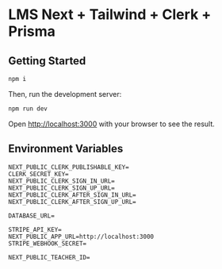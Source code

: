 # LMS Next + Tailwind + Clerk + Prisma

## Getting Started

```bash
npm i
```

Then, run the development server:

```bash
npm run dev
```

Open [http://localhost:3000](http://localhost:3000) with your browser to see the result.

## Environment Variables

```
NEXT_PUBLIC_CLERK_PUBLISHABLE_KEY=
CLERK_SECRET_KEY=
NEXT_PUBLIC_CLERK_SIGN_IN_URL=
NEXT_PUBLIC_CLERK_SIGN_UP_URL=
NEXT_PUBLIC_CLERK_AFTER_SIGN_IN_URL=
NEXT_PUBLIC_CLERK_AFTER_SIGN_UP_URL=

DATABASE_URL=

STRIPE_API_KEY=
NEXT_PUBLIC_APP_URL=http://localhost:3000
STRIPE_WEBHOOK_SECRET=

NEXT_PUBLIC_TEACHER_ID=
```
